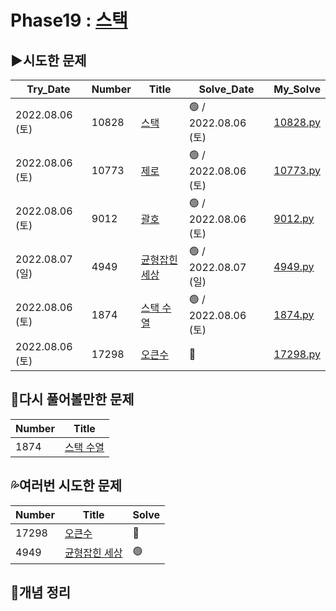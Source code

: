 # Phase19 : [ 스택](https://www.acmicpc.net/step/11)



## ▶️시도한 문제

| Try_Date        | Number | Title                                                        | Solve_Date           | My_Solve               |
| --------------- | ------ | ------------------------------------------------------------ | -------------------- | ---------------------- |
| 2022.08.06 (토) | 10828  | [스택](https://www.acmicpc.net/problem/10828)         | 🟢 / 2022.08.06 (토) | [10828.py](./10828.py) |
| 2022.08.06 (토) | 10773  | [제로](https://www.acmicpc.net/problem/10773)         | 🟢 / 2022.08.06 (토) | [10773.py](./10773.py) |
| 2022.08.06 (토) | 9012   | [괄호](https://www.acmicpc.net/problem/9012)          | 🟢 / 2022.08.06 (토) | [9012.py](./9012.py)   |
| 2022.08.07 (일) | 4949   | [균형잡힌 세상](https://www.acmicpc.net/problem/4949) | 🟢 / 2022.08.07 (일) | [4949.py](./4949.py)   |
| 2022.08.06 (토) | 1874   | [스택 수열](https://www.acmicpc.net/problem/1874)     | 🟢 / 2022.08.06 (토) | [1874.py](./1874.py)   |
| 2022.08.06 (토) | 17298  | [오큰수](https://www.acmicpc.net/problem/17298)       | 🔴                   | [17298.py](./17298.py) |



## 💫다시 풀어볼만한 문제

| Number | Title                                             |
| ------ | ------------------------------------------------- |
| 1874   | [스택 수열](https://www.acmicpc.net/problem/1874) |



## 💦여러번 시도한 문제

| Number | Title                                                 | Solve |
| ------ | ----------------------------------------------------- | ----- |
| 17298  | [오큰수](https://www.acmicpc.net/problem/17298)       | 🔴     |
| 4949   | [균형잡힌 세상](https://www.acmicpc.net/problem/4949) | 🟢     |



## 📑개념 정리

```python

```
